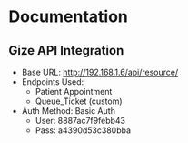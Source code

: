 # Documentation

## Gize API Integration
- Base URL: http://192.168.1.6/api/resource/
- Endpoints Used:
  - Patient Appointment
  - Queue_Ticket (custom)
- Auth Method: Basic Auth
  - User: 8887ac7f9febb43
  - Pass: a4390d53c380bba
